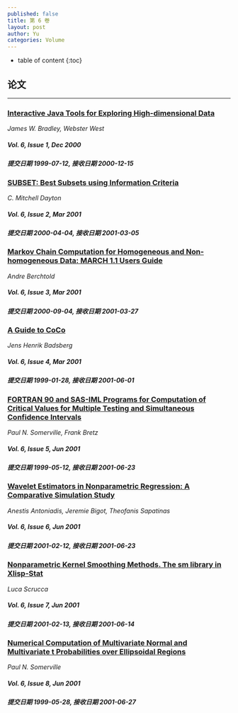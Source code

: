 ```yaml
---
published: false
title: 第 6 卷
layout: post
author: Yu
categories: Volume
---
```


* table of content
{:toc}

## 论文

***

### [Interactive Java Tools for Exploring High-dimensional Data](/jstatsoft/v06/i01.html)

*James W. Bradley, Webster West*

##### Vol. 6, Issue 1, Dec 2000

##### 提交日期 1999-07-12, 接收日期 2000-12-15

### [SUBSET: Best Subsets using Information Criteria](/jstatsoft/v06/i02.html)

*C. Mitchell Dayton*

##### Vol. 6, Issue 2, Mar 2001

##### 提交日期 2000-04-04, 接收日期 2001-03-05

### [Markov Chain Computation for Homogeneous and Non-homogeneous Data: MARCH 1.1 Users Guide](/jstatsoft/v06/i03.html)

*Andre Berchtold*

##### Vol. 6, Issue 3, Mar 2001

##### 提交日期 2000-09-04, 接收日期 2001-03-27

### [A Guide to CoCo](/jstatsoft/v06/i04.html)

*Jens Henrik Badsberg*

##### Vol. 6, Issue 4, Mar 2001

##### 提交日期 1999-01-28, 接收日期 2001-06-01

### [FORTRAN 90 and SAS-IML Programs for Computation of Critical Values for Multiple Testing and Simultaneous Confidence Intervals](/jstatsoft/v06/i05.html)

*Paul N. Somerville, Frank Bretz*

##### Vol. 6, Issue 5, Jun 2001

##### 提交日期 1999-05-12, 接收日期 2001-06-23

### [Wavelet Estimators in Nonparametric Regression: A Comparative Simulation Study](/jstatsoft/v06/i06.html)

*Anestis Antoniadis, Jeremie Bigot, Theofanis Sapatinas*

##### Vol. 6, Issue 6, Jun 2001

##### 提交日期 2001-02-12, 接收日期 2001-06-23

### [Nonparametric Kernel Smoothing Methods. The sm library in Xlisp-Stat](/jstatsoft/v06/i07.html)

*Luca Scrucca*

##### Vol. 6, Issue 7, Jun 2001

##### 提交日期 2001-02-13, 接收日期 2001-06-14

### [Numerical Computation of Multivariate Normal and Multivariate t Probabilities over Ellipsoidal Regions](/jstatsoft/v06/i08.html)

*Paul N. Somerville*

##### Vol. 6, Issue 8, Jun 2001

##### 提交日期 1999-05-28, 接收日期 2001-06-27

